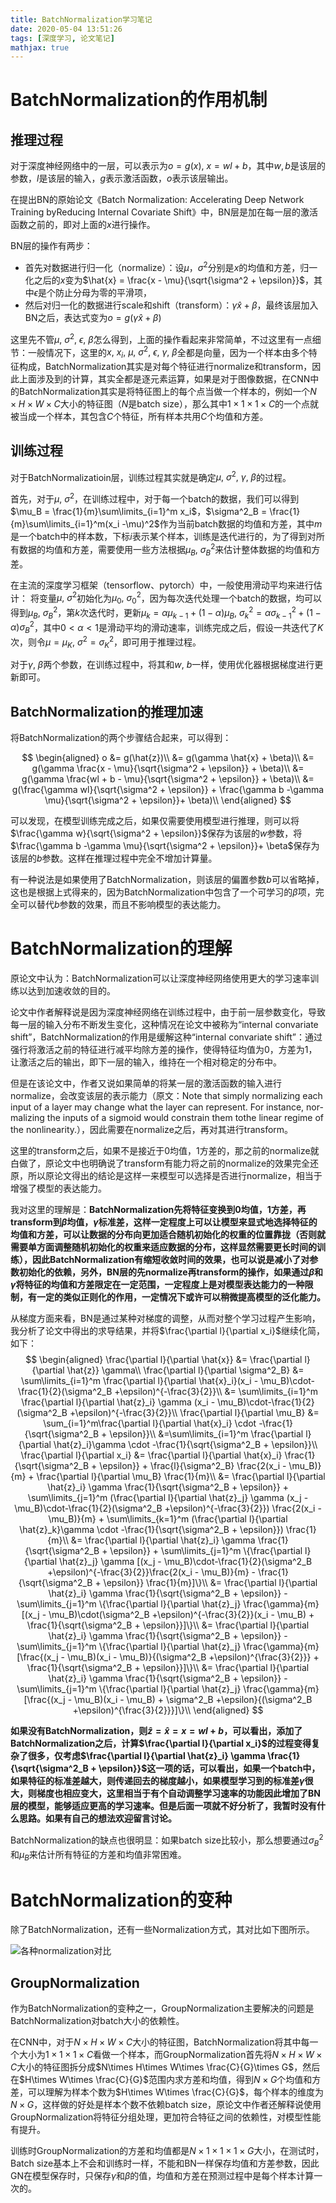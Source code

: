 ```yaml
---
title: BatchNormalization学习笔记
date: 2020-05-04 13:51:26
tags: [深度学习, 论文笔记]
mathjax: true
---
```


# BatchNormalization的作用机制
## 推理过程
对于深度神经网络中的一层，可以表示为$o = g(x),\ x=wl + b$，其中$w,b$是该层的参数，$l$是该层的输入，$g$表示激活函数，$o$表示该层输出。

在提出BN的原始论文《Batch Normalization: Accelerating Deep Network Training byReducing Internal Covariate Shift》中，BN层是加在每一层的激活函数之前的，即对上面的$x$进行操作。

BN层的操作有两步：
- 首先对数据进行归一化（normalize）：设$\mu$，$\sigma^2$分别是$x$的均值和方差，归一化之后的$x$变为$\hat{x} = \frac{x - \mu}{\sqrt{\sigma^2 + \epsilon}}$，其中$\epsilon$是个防止分母为零的平滑项，
- 然后对归一化的数据进行scale和shift（transform）：$\gamma \hat{x} + \beta$，最终该层加入BN之后，表达式变为$o = g(\gamma \hat{x} + \beta)$

这里先不管$\mu,\ \sigma^2,\ \epsilon,\ \beta$怎么得到，上面的操作看起来非常简单，不过这里有一点细节：一般情况下，这里的$x,\ x_i,\ \mu,\ \sigma^2,\ \epsilon,\ \gamma,\ \beta$全都是向量，因为一个样本由多个特征构成，BatchNormalization其实是对每个特征进行normalize和transform，因此上面涉及到的计算，其实全都是逐元素运算，如果是对于图像数据，在CNN中的BatchNormalization其实是将特征图上的每个点当做一个样本的，例如一个$N\times H\times W\times C$大小的特征图（$N$是batch size），那么其中$1\times 1 \times 1 \times C$的一个点就被当成一个样本，其包含$C$个特征，所有样本共用$C$个均值和方差。

## 训练过程
对于BatchNormalizatioin层，训练过程其实就是确定$\mu,\ \sigma^2,\ \gamma,\ \beta$的过程。

首先，对于$\mu,\ \sigma^2$，在训练过程中，对于每一个batch的数据，我们可以得到$\mu_B = \frac{1}{m}\sum\limits_{i=1}^m x_i$，$\sigma^2_B = \frac{1}{m}\sum\limits_{i=1}^m(x_i -\mu)^2$作为当前batch数据的均值和方差，其中$m$是一个batch中的样本数，下标$i$表示某个样本，训练是迭代进行的，为了得到对所有数据的均值和方差，需要使用一些方法根据$\mu_B,\ \sigma^2_B$来估计整体数据的均值和方差。

在主流的深度学习框架（tensorflow、pytorch）中，一般使用滑动平均来进行估计：
将变量$\mu,\ \sigma^2$初始化为$\mu_0,\ \sigma^2_0$，因为每次迭代处理一个batch的数据，均可以得到$\mu_B,\ \sigma^2_B$，第$k$次迭代时，更新$\mu_k = \alpha\mu_{k-1} + (1-\alpha)\mu_B,\ \sigma^2_k = \alpha\sigma^2_{k-1} + (1-\alpha)\sigma^2_B$，其中$0 < \alpha < 1$是滑动平均的滑动速率，训练完成之后，假设一共迭代了$K$次，则令$\mu = \mu_K,\ \sigma^2 = \sigma^2_K$，即可用于推理过程。

对于$\gamma,\ \beta$两个参数，在训练过程中，将其和$w,\ b$一样，使用优化器根据梯度进行更新即可。


## BatchNormalization的推理加速
将BatchNormalization的两个步骤结合起来，可以得到：

$$
\begin{aligned}
    o &= g(\hat{z})\\
    &= g(\gamma \hat{x} + \beta)\\
    &= g(\gamma \frac{x - \mu}{\sqrt{\sigma^2 + \epsilon}} + \beta)\\
    &= g(\gamma \frac{wl + b - \mu}{\sqrt{\sigma^2 + \epsilon}} + \beta)\\
    &= g(\frac{\gamma wl}{\sqrt{\sigma^2 + \epsilon}} + \frac{\gamma b -\gamma \mu}{\sqrt{\sigma^2 + \epsilon}}+ \beta)\\
\end{aligned}
$$

可以发现，在模型训练完成之后，如果仅需要使用模型进行推理，则可以将$\frac{\gamma w}{\sqrt{\sigma^2 + \epsilon}}$保存为该层的$w$参数，将$\frac{\gamma b -\gamma \mu}{\sqrt{\sigma^2 + \epsilon}}+ \beta$保存为该层的$b$参数。这样在推理过程中完全不增加计算量。

有一种说法是如果使用了BatchNormalization，则该层的偏置参数$b$可以省略掉，这也是根据上式得来的，因为BatchNormalization中包含了一个可学习的$\beta$项，完全可以替代$b$参数的效果，而且不影响模型的表达能力。

# BatchNormalization的理解
原论文中认为：BatchNormalization可以让深度神经网络使用更大的学习速率训练以达到加速收敛的目的。

论文中作者解释说是因为深度神经网络在训练过程中，由于前一层参数变化，导致每一层的输入分布不断发生变化，这种情况在论文中被称为“internal convariate shift”，BatchNormalization的作用是缓解这种“internal convariate shift”：通过强行将激活之前的特征进行减平均除方差的操作，使得特征均值为0，方差为1，让激活之后的输出，即下一层的输入，维持在一个相对稳定的分布中。

但是在该论文中，作者又说如果简单的将某一层的激活函数的输入进行normalize，会改变该层的表示能力（原文：Note  that  simply  normalizing  each  input  of  a  layer  may change  what  the  layer  can  represent.   For  instance,  nor-malizing the inputs of a sigmoid would constrain them tothe linear regime of the nonlinearity.），因此需要在normalize之后，再对其进行transform。

这里的transform之后，如果不是接近于0均值，1方差的，那之前的normalize就白做了，原论文中也明确说了transform有能力将之前的normalize的效果完全还原，所以原论文得出的结论是这样一来模型可以选择是否进行normalize，相当于增强了模型的表达能力。

我对这里的理解是：**BatchNormalization先将特征变换到0均值，1方差，再transform到$\beta$均值，$\gamma$标准差，这样一定程度上可以让模型来显式地选择特征的均值和方差，可以让数据的分布向更加适合随机初始化的权重的位置靠拢（否则就需要单方面调整随机初始化的权重来适应数据的分布，这样显然需要更长时间的训练），因此BatchNormalization有缩短收敛时间的效果，也可以说是减小了对参数初始化的依赖，另外，BN层的先normalize再transform的操作，如果通过$\beta$和$\gamma$将特征的均值和方差限定在一定范围，一定程度上是对模型表达能力的一种限制，有一定的类似正则化的作用，一定情况下或许可以稍微提高模型的泛化能力。**

从梯度方面来看，BN是通过某种对梯度的调整，从而对整个学习过程产生影响，我分析了论文中得出的求导结果，并将$\frac{\partial l}{\partial x_i}$继续化简，如下：
$$
\begin{aligned}
    \frac{\partial l}{\partial \hat{x}} &= \frac{\partial l}{\partial \hat{z}} \gamma\\
    \frac{\partial l}{\partial \sigma^2_B} &= \sum\limits_{i=1}^m \frac{\partial l}{\partial \hat{x}_i}(x_i - \mu_B)\cdot-\frac{1}{2}(\sigma^2_B +\epsilon)^{-\frac{3}{2}}\\
    &= \sum\limits_{i=1}^m \frac{\partial l}{\partial \hat{z}_i} \gamma (x_i - \mu_B)\cdot-\frac{1}{2}(\sigma^2_B +\epsilon)^{-\frac{3}{2}}\\
    \frac{\partial l}{\partial \mu_B} &= \sum_{i=1}^m\frac{\partial l}{\partial \hat{x}_i} \cdot -\frac{1}{\sqrt{\sigma^2_B + \epsilon}}\\
    &=\sum\limits_{i=1}^m \frac{\partial l}{\partial \hat{z}_i}\gamma \cdot -\frac{1}{\sqrt{\sigma^2_B + \epsilon}}\\
    \frac{\partial l}{\partial x_i} &= \frac{\partial l}{\partial \hat{x}_i} \frac{1}{\sqrt{\sigma^2_B + \epsilon}} + \frac{l}{\sigma^2_B} \frac{2(x_i - \mu_B)}{m} + \frac{\partial l}{\partial \mu_B} \frac{1}{m}\\
    &= \frac{\partial l}{\partial \hat{z}_i} \gamma \frac{1}{\sqrt{\sigma^2_B + \epsilon}} + \sum\limits_{j=1}^m (\frac{\partial l}{\partial \hat{z}_j} \gamma (x_j - \mu_B)\cdot-\frac{1}{2}(\sigma^2_B +\epsilon)^{-\frac{3}{2}}) \frac{2(x_i - \mu_B)}{m} + \sum\limits_{k=1}^m (\frac{\partial l}{\partial \hat{z}_k}\gamma \cdot -\frac{1}{\sqrt{\sigma^2_B + \epsilon}}) \frac{1}{m}\\
    &= \frac{\partial l}{\partial \hat{z}_i} \gamma \frac{1}{\sqrt{\sigma^2_B + \epsilon}} + \sum\limits_{j=1}^m \{\frac{\partial l}{\partial \hat{z}_j} \gamma [(x_j - \mu_B)\cdot-\frac{1}{2}(\sigma^2_B +\epsilon)^{-\frac{3}{2}}\frac{2(x_i - \mu_B)}{m} - \frac{1}{\sqrt{\sigma^2_B + \epsilon}} \frac{1}{m}]\}\\
    &= \frac{\partial l}{\partial \hat{z}_i} \gamma \frac{1}{\sqrt{\sigma^2_B + \epsilon}} - \sum\limits_{j=1}^m \{\frac{\partial l}{\partial \hat{z}_j} \frac{\gamma}{m} [(x_j - \mu_B)\cdot(\sigma^2_B +\epsilon)^{-\frac{3}{2}}(x_i - \mu_B) + \frac{1}{\sqrt{\sigma^2_B + \epsilon}}]\}\\
    &= \frac{\partial l}{\partial \hat{z}_i} \gamma \frac{1}{\sqrt{\sigma^2_B + \epsilon}} - \sum\limits_{j=1}^m \{\frac{\partial l}{\partial \hat{z}_j} \frac{\gamma}{m} [\frac{(x_j - \mu_B)(x_i - \mu_B)}{(\sigma^2_B +\epsilon)^{\frac{3}{2}}} + \frac{1}{\sqrt{\sigma^2_B + \epsilon}}]\}\\
    &= \frac{\partial l}{\partial \hat{z}_i} \gamma \frac{1}{\sqrt{\sigma^2_B + \epsilon}} - \sum\limits_{j=1}^m \{\frac{\partial l}{\partial \hat{z}_j} \frac{\gamma}{m} [\frac{(x_j - \mu_B)(x_i - \mu_B) + \sigma^2_B +\epsilon}{(\sigma^2_B +\epsilon)^{\frac{3}{2}}}]\}\\
\end{aligned}
$$

**如果没有BatchNormalization，则$\hat{z} = \hat{x} = x = wl + b$，可以看出，添加了BatchNormalization之后，计算$\frac{\partial l}{\partial x_i}$的过程变得复杂了很多，仅考虑$\frac{\partial l}{\partial \hat{z}_i} \gamma \frac{1}{\sqrt{\sigma^2_B + \epsilon}}$这一项的话，可以看出，如果一个batch中，如果特征的标准差越大，则传递回去的梯度越小，如果模型学习到的标准差$\gamma$很大，则梯度也相应变大，这里相当于有个自动调整学习速率的功能因此增加了BN层的模型，能够适应更高的学习速率。但是后面一项就不好分析了，我暂时没有什么思路。如果有自己的想法欢迎留言讨论。**

BatchNormalization的缺点也很明显：如果batch size比较小，那么想要通过$\sigma^2_B$和$\mu_B$来估计所有特征的方差和均值非常困难。

# BatchNormalization的变种
除了BatchNormalization，还有一些Normalization方式，其对比如下图所示。

![各种normalization对比](normalization.png)

## GroupNormalization
作为BatchNormalization的变种之一，GroupNormalization主要解决的问题是BatchNormalization对batch大小的依赖性。

在CNN中，对于$N\times H\times W\times C$大小的特征图，BatchNormalization将其中每一个大小为$1\times 1\times 1\times C$看做一个样本，而GroupNormalization首先将$N\times H\times W\times C$大小的特征图拆分成$N\times H\times W\times \frac{C}{G}\times G$，然后在$H\times W\times \frac{C}{G}$范围内求方差和均值，得到$N \times G$个均值和方差，可以理解为样本个数为$H\times W\times \frac{C}{G}$，每个样本的维度为$N \times G$，这样做的好处是样本个数不依赖batch size，原论文中作者还解释说使用GroupNormalization将特征分组处理，更加符合特征之间的依赖性，对模型性能有提升。

训练时GroupNormalization的方差和均值都是$N\times 1\times 1\times 1\times G$大小，在测试时，Batch size基本上不会和训练时一样，不能和BN一样保存均值和方差参数，因此GN在模型保存时，只保存$\gamma$和$\beta$的值，均值和方差在预测过程中是每个样本计算一次的。

